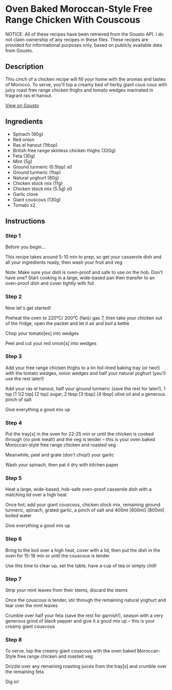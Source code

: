 # Oven Baked Moroccan-Style Free Range Chicken With Couscous

NOTICE: All of these recipes have been retrieved from the Gousto API. I do not claim ownership of any recipes in these files. These recipes are provided for informational purposes only, based on publicly available data from Gousto.

## Description

This cinch of a chicken recipe will fill your home with the aromas and tastes of Morocco. To serve, you'll top a creamy bed of herby giant cous cous with juicy roast free range chicken thighs and tomato wedges marinated in fragrant ras el hanout. 

[View on Gousto](https://www.gousto.co.uk/recipes/cookbook/oven-baked-moroccan-style-free-range-chicken-with-couscous)

## Ingredients

- Spinach (80g)
- Red onion
- Ras el hanout (1tbsp)
- British free range skinless chicken thighs (320g)
- Feta (30g)
- Mint (5g)
- Ground turmeric (0.5tsp) x0
- Ground turmeric (1tsp)
- Natural yoghurt (80g)
- Chicken stock mix (11g)
- Chicken stock mix (5.5g) x0
- Garlic clove
- Giant couscous (130g)
- Tomato x2

## Instructions


### Step 1

Before you begin...

This recipe takes around 5-10 min to prep, so get your casserole dish and all your ingredients ready, then wash your fruit and veg

Note: Make sure your dish is oven-proof and safe to use on the hob. Don't have one? Start cooking in a large, wide-based pan then transfer to an oven-proof dish and cover tightly with foil


### Step 2

Now let's get started!

Preheat the oven to 220°C/ 200°C (fan)/ gas 7, then take your chicken out of the fridge, open the packet and let it air and boil a kettle

Chop your tomato[es] into wedges

Peel and cut your red onion[s] into wedges


### Step 3

Add your free range chicken thighs to a tin foil-lined baking tray (or two!) with the tomato wedges, onion wedges and half your natural yoghurt (you'll use the rest later!)

Add your ras el hanout, half your ground turmeric (save the rest for later!), 1 tsp <span class="text-purple">[1 1/2 tsp]</span> <span class="text-danger">[2 tsp]</span> sugar, 2 tbsp <span class="text-purple">[3 tbsp]</span> <span class="text-danger">[4 tbsp]</span> olive oil and a generous pinch of salt

Give everything a good mix up


### Step 4

Put the tray[s] in the oven for 22-25 min or until the chicken is cooked through (no pink meat!) and the veg is tender – this is your oven baked Moroccan-style free range chicken and roasted veg

Meanwhile, peel and grate (don't chop!) your garlic

Wash your spinach, then pat it dry with kitchen paper


### Step 5

Heat a large, wide-based, hob-safe oven-proof casserole dish with a matching lid over a high heat

Once hot, add your giant couscous, chicken stock mix, remaining ground turmeric, spinach, grated garlic, a pinch of salt and 400ml <span class="text-purple">[600ml]</span> <span class="text-danger">[800ml]</span> boiled water

Give everything a good mix up


### Step 6

Bring to the boil over a high heat, cover with a lid, then put the dish in the oven for 15-18 min or until the couscous is tender

Use this time to clear up, set the table, have a cup of tea or simply chill!


### Step 7

Strip your mint leaves from their stems, discard the stems

Once the couscous is tender, stir through the remaining natural yoghurt and tear over the mint leaves

Crumble over half your feta (save the rest for garnish!), season with a very generous grind of black pepper and give it a good mix up – this is your creamy giant couscous

### Step 8

To serve, top the creamy giant couscous with the oven baked Moroccan-Style free range chicken and roasted veg

Drizzle over any remaining roasting juices from the tray[s] and crumble over the remaining feta

Dig in!

